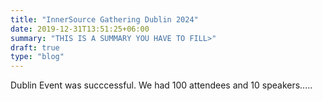 ```yaml
---
title: "InnerSource Gathering Dublin 2024"
date: 2019-12-31T13:51:25+06:00
summary: "THIS IS A SUMMARY YOU HAVE TO FILL>"
draft: true 
type: "blog"
---
```


Dublin Event was succcessful. We had 100 attendees and 10 speakers.....
